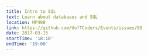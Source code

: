 ```yaml
---
title: Intro to SQL
text: Learn about databases and SQL
location: MP408
link: https://github.com/UofTCoders/Events/issues/88
date: 2017-03-15
startTime: '18:10'
endTime: '19:00'
---
```

